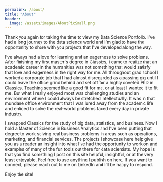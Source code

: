 ```yaml
---
permalink: /about/
title: "About"
header:
  image: /assets/images/AboutPicSmall.png
---
```


Thank you again for taking the time to view my Data Science Portfolio. I've had a long journey to the data science world and I'm glad to have the opportunity to share with you projects that I've developed along the way.  

I’ve always had a love for learning and an eagerness to solve problems. After finishing my first master's degree in Classics, I came to realize that an academic career in the humanities was not something that would satisfy that love and eagerness in the right way for me. All throughout grad school I worked a corporate job that I had almost disregarded as a passing gig until I could leave the office grind behind and set off for a highly coveted PhD in Classics. Teaching seemed like a good fit for me, or at least I wanted it to fit me. But what I really enjoyed most was challenging studies and an environment where I could always be stretched intellectually. It was in that mundane office environment that I was lured away from the academic life and enticed to solve the real-world problems faced every day in private industry.  

I swapped Classics for the study of big data, statistics, and business. Now I hold a Master of Science in Business Analytics and I’ve been putting that degree to work solving real business problems in areas such as operations, marketing, and financial services. The projects I showcase here help give you as a reader an insight into what I’ve had the opportunity to work on and examples of many of the fun tools out there for data scientists. My hope is that you find something I post on this site helpful, insightful, or at the very least enjoyable. Feel free to use anything I publish on here. If you want to connect, please reach out to me on LinkedIn and I’ll be happy to respond. 

Enjoy the site!

